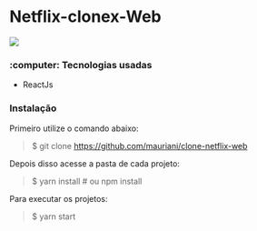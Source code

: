 <h1>Netflix-clonex-Web</h1>

<img src="https://user-images.githubusercontent.com/32397288/94734972-6871a280-0340-11eb-825f-26a9807ca973.png">

<h3>:computer: Tecnologias usadas</h3>
<uL>
  <li>ReactJs</li>
</ul>

<h3>Instalação</h3>

Primeiro utilize o comando abaixo:

> $ git clone https://github.com/mauriani/clone-netflix-web

Depois disso acesse a pasta de cada projeto: 

> $ yarn install # ou npm install

Para executar os projetos:

> $ yarn start
